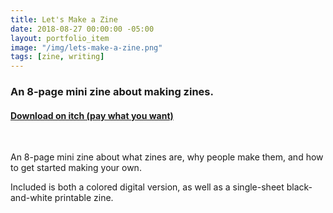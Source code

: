 ```yaml
---
title: Let's Make a Zine
date: 2018-08-27 00:00:00 -05:00
layout: portfolio_item
image: "/img/lets-make-a-zine.png"
tags: [zine, writing]
---
```


### An 8-page mini zine about making zines.
#### [Download on itch (pay what you want)](https://sublimemarch.itch.io/lets-make-a-zine)

<br>

An 8-page mini zine about what zines are, why people make them, and how to get started making your own.

Included is both a colored digital version, as well as a single-sheet black-and-white printable zine. 